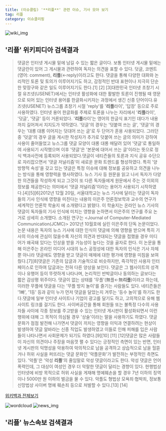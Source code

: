 ```yaml
---
title: (이슈클립) '**리플**' 관련 이슈, 기사 모아 보기
tag: 리플
category: 이슈클리핑
---
```

![wiki_img](https://user-images.githubusercontent.com/42597476/44503234-41136a80-a6d0-11e8-9071-6fc6418eafe4.png)
## **'**리플**'** 위키피디아 검색결과
>댓글은 인터넷 게시물 밑에 남길 수 있는 짧은 글이다. 보통 인터넷 게시물 밑에는 댓글란이 있어 그 게시물과 관련하여 독자는 의견을 표할 수 있다. 덧글, 코멘트(영어: comment), **리플**(←reply)이라고도 한다. 댓글을 통해 다양한 대화와 논리적인 토론 및 토의가 이루어지기도 하고, 감정적인 반대 표현이나 지극히 단순한 맞장구와 같은 일도 이루어지기도 한다.[1] [2] [3]대한민국 인터넷 초창기 시절 유즈넷(USENET)에서는 인터넷 활성화에 대한 활발한 토론이 진행될 때 영문으로 되어 있는 인터넷 용어를 한글화시키자는 과정에서 생긴 신종 단어이다.유즈넷(USENET) 뉴스그룹 초창기 시절 'reply'를 '**리플**라이', '답장' 등으로 주로 사용하였다. 인터넷 용어 한글화를 주제로 토론을 나누는 자리에서 '**리플**라이', '덧글', '댓글' 등이 거론되었다. '**리플**라이'는 영어의 한글식 표기인 데다가 내용까지 길어져서 지지도가 약하였다. '덧글'의 경우는 '덧붙여 쓰는 글', '댓글'의 경우는 '대롱 대롱 이어지는 덧대어 쓰는 글'로 두 단어가 혼용 사용되었다. 그러던 중 '덧글'의 경우 글을 게시한 작성자가 추가로 덧붙여 쓰는 글의 의미가 강하여 사용이 줄어들었고 뉴스그룹 댓글 모양이 대롱 대롱 매달려 있어 '댓글'로 통일하여 사용되기 시작했으며 이후 '댓글'은 '본문에 대어서 쓰는 글'이라는 뜻으로 정식 백과사전에 등록되어 사용되었다.댓글이 네티즌들의 토론과 지식 공유 수단으로 자리잡으면서 '댓글 저널리즘'이 새로운 문화 트렌드를 형성하였다. 특히 '양방향적 속성'을 갖고 있는 댓글은 특정 이슈에 대해 정보를 공유하고 의견을 나누는 방식을 통해 영향력을 행사하였다. 뉴스 기사 등 원문을 읽고 나서 독자가 다양한 의견들을 작성하게 되고 그것이 또 다른 독자들에게 원문에서 주는 것 이외의 정보를 제공한다는 의미에서 '댓글 저널리즘'이라는 용어가 사용되기 시작하였다.[4][5][6]2012년 12월 20일, 서울대학교는 뉴스 기사에 달리는 댓글이 독자들의 기사 인식에 영향을 미친다는 내용의 이은주 언론정보학과 교수의 연구가 세계적인 언론학 학술지 <Columbia Journalism Review>에 소개됐다고 밝혔다. 이 학술지는 온라인 뉴스 기사의 댓글이 독자들의 기사 인식에 미치는 영향을 논하면서 이은주의 연구를 주요 논거로 상세히 소개했다. 소개된 연구는 <Journal of Computer-Mediated Communication(JCMC)> 2012년 10월호에 실린 이은주의 단독 논문이었다. 논문 내용은 독자의 뉴스 기사에 대한 인식이 댓글에 의해 영향을 받으며 특히 기사의 이슈에 관심이 많을수록 자신의 의견과 반대되는 댓글을 접했을 경우 미디어가 왜곡돼 있다는 인상을 받을 가능성이 높다는 것을 골자로 한다. 이 논문을 통해 이은주는 온라인 미디어 시대의 뉴스 공정성에 대한 독자의 인식은 기사 자체 뿐 아니라 댓글에도 영향을 받고 댓글이 매체에 대한 평가에 영향을 미침을 보여줬다.[7][8]댓글은 기존의 답글과 기술적으로 비슷하지만, 즉각적인 사용자 인터페이스로 인하여 답글과는 전혀 다른 양상을 보인다. 댓글은 그 웹사이트의 성격이나 유행어 등이 뚜렷하게 나타나며, 논리적인 반박글이나 동의하는 글보다는 짧은 감상평 위주이다. 댓글이 없는 상태를 '무플'(無플←無**리플**)이라고 하는데, 이러한 무플에 댓글을 다는 '무플 방지 놀이'를 즐기는 사람들도 있다. 네티즌들은 '1빠', '1등' 등과 같이 누가 먼저 댓글을 달았는지 겨루는 '등수 놀이'를 하기도 한다.댓글에 일부 인터넷 사이트나 기업이 광고를 달기도 하고, 고의적으로 유해 웹사이트 링크를 걸기도 한다. 사이버공간을 통해 회원들 또는 불특정 다수의 사용자들 사이에 각종 정보를 주고받을 수 있는 인터넷 게시판이 활성화되면서 이런 행위에 대해 그 목적이 의심될 경우 '상술'이라는 말을 사용하기도 하였다. 댓글 문화가 점점 발전해 나가면서 댓글이 끼치는 영향을 이익과 연결하려는 현상이 발생하여 댓글 알바라는 신종 직업도 발생하였고 이들로 인해 피해를 입은 사람들이 나타나면서 사회문제가 되기도 하였다.[9][10] [11] [12]댓글은 많은 사람들이 자신의 의견이나 주장을 마음껏 펼 수 있다는 긍정적인 측면이 있는 반면, 인터넷 게시판의 익명성을 악용하여 악의적으로 남을 공격하고 상습적으로 남을 헐뜯거나 허위 사실을 퍼뜨리는 댓글 문화인 '악플문화'가 발전하는 부정적인 측면도 있다. '악플'은 '악성 **리플**'의 줄임말로 악성 댓글이라고도 한다. 악성 댓글은 언어 폭력인데, 그 대상이 여성인 경우 더 악랄한 댓글이 달리는 경향이 있다. 현행법상 인터넷에 비방 목적으로 허위 사실을 게재해 명예훼손을 할 경우 7년 이하의 징역이나 5000만 원 이하의 벌금을 물 수 있다. 악플도 형법상 모욕죄·협박죄, 정보통신망법상 사이버 명예 훼손죄 등으로 처벌할 수 있다.[13] [14]

<a href="https://ko.wikipedia.org/wiki/리플" target="_blank">위키백과 전체보기</a>

![wordcloud](https://s3.ap-northeast-2.amazonaws.com/lyrics101-wordcloud/2018-09-21-1537494381.png)
![news_img](https://user-images.githubusercontent.com/42597476/44507050-1206f400-a6e4-11e8-8d98-7ffbfebb353f.png)
## **'**리플**'** 뉴스속보 검색결과


